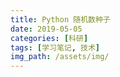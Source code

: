 ```yaml
---
title: Python 随机数种子
date: 2019-05-05
categories: [科研]
tags: [学习笔记, 技术]
img_path: /assets/img/
---
```



